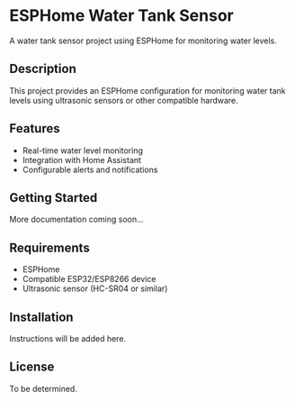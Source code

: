 # ESPHome Water Tank Sensor

A water tank sensor project using ESPHome for monitoring water levels.

## Description

This project provides an ESPHome configuration for monitoring water tank levels using ultrasonic sensors or other compatible hardware.

## Features

- Real-time water level monitoring
- Integration with Home Assistant
- Configurable alerts and notifications

## Getting Started

More documentation coming soon...

## Requirements

- ESPHome
- Compatible ESP32/ESP8266 device
- Ultrasonic sensor (HC-SR04 or similar)

## Installation

Instructions will be added here.

## License

To be determined.
